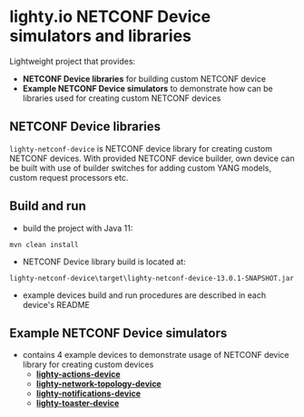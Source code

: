 # lighty.io NETCONF Device simulators and libraries

Lightweight project that provides:
- **NETCONF Device libraries** for building custom NETCONF device
- **Example NETCONF Device simulators** to demonstrate how can be
 libraries used for creating custom NETCONF devices

## NETCONF Device libraries
`lighty-netconf-device` is NETCONF device library for creating
custom NETCONF devices. With provided NETCONF device builder,
own device can be built with use of builder switches for
adding custom YANG models, custom request processors etc.

## Build and run
* build the project with Java 11:
```
mvn clean install
```
* NETCONF Device library build is located at:

`lighty-netconf-device\target\lighty-netconf-device-13.0.1-SNAPSHOT.jar`

* example devices build and run procedures are described in each device's README

## Example NETCONF Device simulators
- contains 4 example devices to demonstrate usage of NETCONF device library
for creating custom devices
    - [**lighty-actions-device**](./examples/devices/lighty-actions-device/README.md)
    - [**lighty-network-topology-device**](./examples/devices/lighty-network-topology-device/README.md)
    - [**lighty-notifications-device**](./examples/devices/lighty-notifications-device/README.md)
    - [**lighty-toaster-device**](./examples/devices/lighty-toaster-device/README.md)
